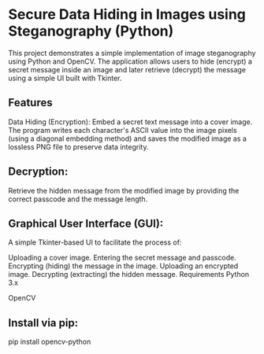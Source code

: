 # Secure Data Hiding in Images using Steganography (Python)
This project demonstrates a simple implementation of image steganography using Python and OpenCV. The application allows users to hide (encrypt) a secret message inside an image and later retrieve (decrypt) the message using a simple UI built with Tkinter.

## Features
Data Hiding (Encryption):
Embed a secret text message into a cover image. The program writes each character's ASCII value into the image pixels (using a diagonal embedding method) and saves the modified image as a lossless PNG file to preserve data integrity.

## Decryption:
Retrieve the hidden message from the modified image by providing the correct passcode and the message length.

## Graphical User Interface (GUI):
A simple Tkinter-based UI to facilitate the process of:

Uploading a cover image.
Entering the secret message and passcode.
Encrypting (hiding) the message in the image.
Uploading an encrypted image.
Decrypting (extracting) the hidden message.
Requirements
Python 3.x

OpenCV

## Install via pip:

pip install opencv-python

